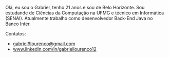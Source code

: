 
Olá, eu sou o Gabriel, tenho 21 anos e sou de Belo Horizonte. 
Sou estudande de Ciências da Computação na UFMG e técnico em Informática (SENAI). Atualmente trabalho como desenvolvedor Back-End Java no Banco Inter.


Contatos: 
- gabriel9lourenco@gmail.com
- www.linkedin.com/in/gabriellourenco12
          

